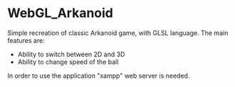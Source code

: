 # WebGL_Arkanoid
Simple recreation of classic Arkanoid game, with GLSL language. 
The main features are: 
- Ability to switch between 2D and 3D 
- Ability to change speed of the ball

In order to use the application "xampp" web server is needed.

